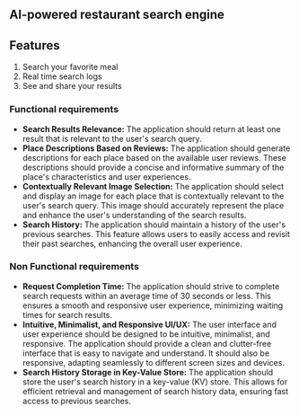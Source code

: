 ## AI-powered restaurant search engine

## Features

1. Search your favorite meal
2. Real time search logs
3. See and share your results

### Functional requirements

- **Search Results Relevance:** The application should return at least one result that is relevant to the user's search query.
- **Place Descriptions Based on Reviews:** The application should generate descriptions for each place based on the available user reviews. These descriptions should provide a concise and informative summary of the place's characteristics and user experiences.
- **Contextually Relevant Image Selection:** The application should select and display an image for each place that is contextually relevant to the user's search query. This image should accurately represent the place and enhance the user's understanding of the search results.
- **Search History:** The application should maintain a history of the user's previous searches. This feature allows users to easily access and revisit their past searches, enhancing the overall user experience.

### Non Functional requirements

- **Request Completion Time:** The application should strive to complete search requests within an average time of 30 seconds or less. This ensures a smooth and responsive user experience, minimizing waiting times for search results.
- **Intuitive, Minimalist, and Responsive UI/UX:** The user interface and user experience should be designed to be intuitive, minimalist, and responsive. The application should provide a clean and clutter-free interface that is easy to navigate and understand. It should also be responsive, adapting seamlessly to different screen sizes and devices.
- **Search History Storage in Key-Value Store:** The application should store the user's search history in a key-value (KV) store. This allows for efficient retrieval and management of search history data, ensuring fast access to previous searches.
